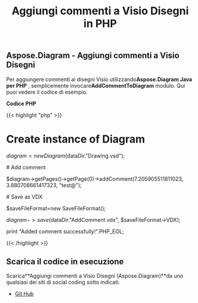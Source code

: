 ﻿---
title: Aggiungi commenti a Visio Disegni in PHP
type: docs
weight: 10
url: /it/java/add-comments-to-visio-drawings-in-php/
---
## **Aspose.Diagram - Aggiungi commenti a Visio Disegni**
 Per aggiungere commenti ai disegni Visio utilizzando**Aspose.Diagram Java per PHP** , semplicemente invocare**AddCommentToDiagram** modulo. Qui puoi vedere il codice di esempio.

**Codice PHP**

{{< highlight "php" >}}

 # Create instance of Diagram

$diagram = new Diagram($dataDir."Drawing.vsd");

\# Add comment

$diagram->getPages()->getPage(0)->addComment(7.205905511811023, 3.880708661417323, "test@");

\# Save as VDX

$saveFileFormat=new SaveFileFormat();

$diagram->save($dataDir."AddComment.vdx", $saveFileFormat->VDX);

print "Added comment successfully!".PHP_EOL;

{{< /highlight >}}
## **Scarica il codice in esecuzione**
 Scarica**Aggiungi commenti a Visio Disegni (Aspose.Diagram)**da uno qualsiasi dei siti di social coding sotto indicati:

- [Git Hub](https://github.com/asposediagram/Aspose.Diagram-for-Java/blob/master/Plugins/Aspose_Diagram_Java_for_PHP/src/aspose/diagram/WorkingwithDiagrams/AddCommentToDiagram.php)

